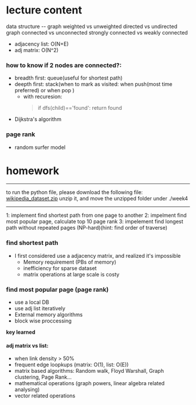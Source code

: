 # lecture content

data structure -- graph
weighted vs unweighted
directed vs undirected graph
connected vs unconnected
strongly connected vs weakly connected

- adjacency list: O(N+E)
- adj matrix: O(N^2)

### how to know if 2 nodes are connected?:

- breadth first: queue(useful for shortest path)
- deepth first: stack(when to mark as visited: when push(most time preferred) or when pop )
  - with recuresion:
    > if dfs(child)=='found': return found
- Dijkstra's algorithm

### page rank

- random surfer model

# homework

---

to run the python file, please download the following file:
[wikipedia_dataset.zip](https://drive.google.com/file/d/1mNkmAK70JlExll9kEEHQWR08bbutce2x/view)
unzip it, and move the unzipped folder under ./week4

---

1: implement find shortest path from one page to another
2: impelment find most popular page, calculate top 10 page rank
3: impelement find longest path without repeated pages (NP-hard)(hint: find order of traverse)

### find shortest path

- I first considered use a adjacency matrix, and realized it's impossible
  - Memory requirement (PBs of memory)
  - inefficiency for sparse dataset
  - matrix operations at large scale is costy

### find most popular page (page rank)

- use a local DB
- use adj list iteratively
- External memory algorithms
- block wise proccessing

**key learned**

#### adj matrix vs list:

- when link density > 50%
- frequent edge loopkups (matrix: O(1), list: O(E))
- matrix based algorithms: Random walk, Floyd Warshall, Graph clustering, Page Rank...
- mathematical operations (graph powers, linear algebra related analysing)
- vector related operations
